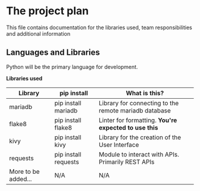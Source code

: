 # The project plan

This file contains documentation for the libraries used, team responsibilities and additional information

## Languages and Libraries

Python will be the primary language for development.<br>

**Libraries used**

| Library | pip install | What is this? |
| ----------- | ----------- | ----------- |
| mariadb | pip install mariadb | Library for connecting to the remote mariadb database |
| flake8 | pip install flake8 | Linter for formatting. **You're expected to use this** |
| kivy | pip install kivy | Library for the creation of the User Interface |
| requests | pip install requests | Module to interact with APIs. Primarily REST APIs |
| More to be added... | N/A | N/A |